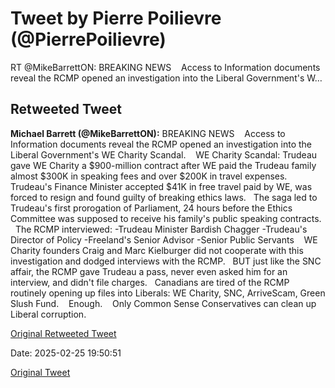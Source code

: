 # Tweet by Pierre Poilievre (@PierrePoilievre)

RT @MikeBarrettON: BREAKING NEWS 
 
Access to Information documents reveal the RCMP opened an investigation into the Liberal Government's W…

## Retweeted Tweet

**Michael Barrett (@MikeBarrettON):** BREAKING NEWS 
 
Access to Information documents reveal the RCMP opened an investigation into the Liberal Government's WE Charity Scandal. 
 
WE Charity Scandal: Trudeau gave WE Charity a $900-million contract after WE paid the Trudeau family almost $300K in speaking fees and over $200K in travel expenses.
 
Trudeau's Finance Minister accepted $41K in free travel paid by WE, was forced to resign and found guilty of breaking ethics laws.
 
The saga led to Trudeau's first prorogation of Parliament, 24 hours before the Ethics Committee was supposed to receive his family's public speaking contracts.
 
The RCMP interviewed:
-Trudeau Minister Bardish Chagger
-Trudeau's Director of Policy
-Freeland's Senior Advisor
-Senior Public Servants 
 
WE Charity founders Craig and Marc Kielburger did not cooperate with this investigation and dodged interviews with the RCMP.
 
BUT just like the SNC affair, the RCMP gave Trudeau a pass, never even asked him for an interview, and didn't file charges.
 
Canadians are tired of the RCMP routinely opening up files into Liberals: WE Charity, SNC, ArriveScam, Green Slush Fund. 
 
Enough. 
 
Only Common Sense Conservatives can clean up Liberal corruption.

[Original Retweeted Tweet](https://x.com/MikeBarrettON/status/1894085501680062572)

Date: 2025-02-25 19:50:51

[Original Tweet](https://x.com/PierrePoilievre/status/1894475163925713256)
